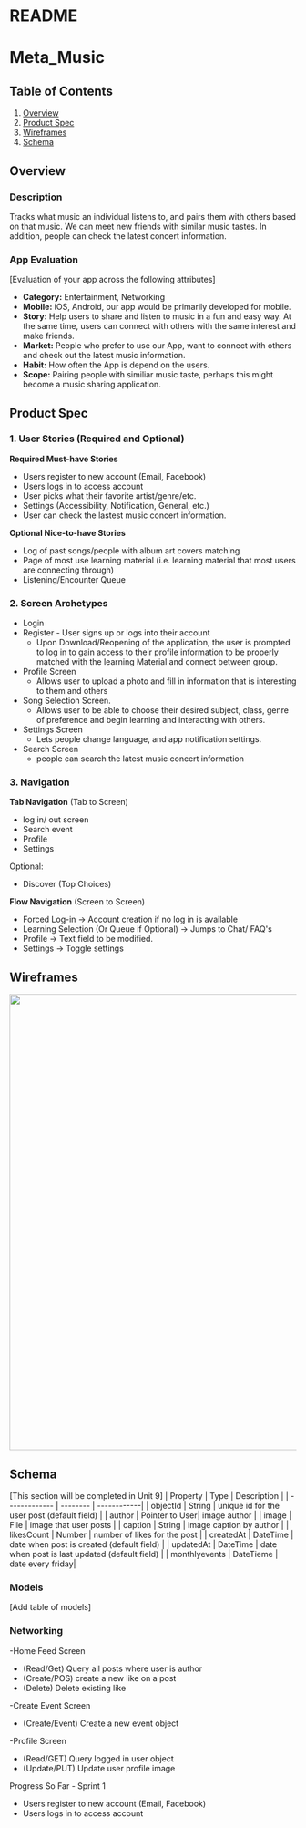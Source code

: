 README
===

# Meta_Music 

## Table of Contents
1. [Overview](#Overview)
1. [Product Spec](#Product-Spec)
1. [Wireframes](#Wireframes)
2. [Schema](#Schema)

## Overview
### Description
Tracks what music an individual listens to, and pairs them with others based on that music. We can meet new friends with similar music tastes. In addition, people can check the latest concert information.

### App Evaluation
[Evaluation of your app across the following attributes]
- **Category:** Entertainment, Networking
- **Mobile:** iOS, Android, our app would be primarily developed for mobile.
- **Story:** Help users to share and listen to music in a fun and easy way. At the same time, users can connect with others with the same interest and make friends.
- **Market:** People who prefer to use our App, want to connect with others and check out the latest music information.
- **Habit:** How often the App is depend on the users.
- **Scope:** Pairing people with similiar music taste, perhaps this might become a music sharing application. 

## Product Spec

### 1. User Stories (Required and Optional)

**Required Must-have Stories**

* Users register to new account (Email, Facebook)
* Users logs in to access account
* User picks what their favorite artist/genre/etc.
* Settings (Accessibility, Notification, General, etc.)
* User can check the lastest music concert information.

**Optional Nice-to-have Stories**

* Log of past songs/people with album art covers matching
* Page of most use learning material (i.e. learning material that most users are connecting through)
* Listening/Encounter Queue


### 2. Screen Archetypes
* Login 
* Register - User signs up or logs into their account
   * Upon Download/Reopening of the application, the user is prompted to log in to gain access to their profile information to be properly matched with the learning Material and connect between group. 
* Profile Screen 
   * Allows user to upload a photo and fill in information that is interesting to them and others
* Song Selection Screen.
   * Allows user to be able to choose their desired subject, class, genre of preference and begin learning and interacting with others.
* Settings Screen
   * Lets people change language, and app notification settings.
* Search Screen
   * people can search the latest music concert information

### 3. Navigation

**Tab Navigation** (Tab to Screen)

* log in/ out screen
* Search event
* Profile
* Settings

Optional:
* Discover (Top Choices)

**Flow Navigation** (Screen to Screen)

* Forced Log-in -> Account creation if no log in is available
* Learning Selection (Or Queue if Optional) -> Jumps to Chat/ FAQ's
* Profile -> Text field to be modified. 
* Settings -> Toggle settings

## Wireframes
<img src="https://i.imgur.com/uixkk6P.jpg" width=800><br>

## Schema 
[This section will be completed in Unit 9]
   | Property      | Type     | Description |
   | ------------- | -------- | ------------|
   | objectId      | String   | unique id for the user post (default field) |
   | author        | Pointer to User| image author |
   | image         | File     | image that user posts |
   | caption       | String   | image caption by author |
   | likesCount    | Number   | number of likes for the post |
   | createdAt     | DateTime | date when post is created (default field) |
   | updatedAt     | DateTime | date when post is last updated (default field) |
   | monthlyevents | DateTieme | date every friday| 
### Models
[Add table of models]
### Networking
-Home Feed Screen
  - (Read/Get) Query all posts where user is author
  - (Create/POS) create a new like on a post 
  - (Delete) Delete existing like

-Create Event Screen
  - (Create/Event) Create a new event object

-Profile Screen
 - (Read/GET) Query logged in user object
- (Update/PUT) Update user profile image

Progress So Far - Sprint 1
* Users register to new account (Email, Facebook)
* Users logs in to access account
